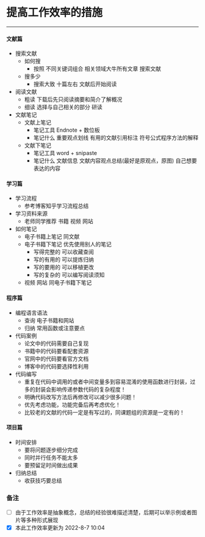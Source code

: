 # 提高工作效率的措施
---
#### 文献篇

- 搜索文献
    - 如何搜 
        - 按照 不同关键词组合 相关领域大牛所有文章 搜索文献
    - 搜多少
        - 搜索大致 十篇左右 文献后开始阅读
- 阅读文献
    - 粗读 下载后先只阅读摘要和简介了解概况
    - 细读 选择与自己相关的部分 研读
- 文献笔记
    - 文献上笔记 
        - 笔记工具 Endnote + 数位板
        - 笔记什么 重要观点划线 有用的文献引用标注 符号公式程序方法的解释        
    - 文献下笔记 
        - 笔记工具 word + snipaste
        - 笔记什么 文献信息 文献内容观点总结(最好是原观点，原图) 自己想要表达的内容 

#### 学习篇

- 学习流程
    - 参考博客知乎学习流程总结
- 学习资料来源
    - 老师同学推荐 书籍 视频 网站
- 如何笔记
    - 电子书籍上笔记 同文献
    - 电子书籍下笔记 优先使用别人的笔记 
        - 写得完整的 可以收藏查阅 
        - 写的有用的 可以提炼归纳   
        - 写的要用的 可以移植更改
        - 写的复杂的 可以编写阅读须知
    - 视频 网站 同电子书籍下笔记

#### 程序篇

- 编程语言语法
    - 查询 电子书籍和网站
    - 归纳 常用函数或注意要点
- 代码案例
    - 论文中的代码需要自己复现
    - 书籍中的代码要看配套资源
    - 官网中的代码要看官方文档
    - 博客中的代码要选择性利用
- 代码编写
    - 重复在代码中调用的或者中间变量多到容易混淆的使用函数进行封装，过多的封装会影响传递参数代码的复杂程度！
    - 明确代码改写方法后再修改可以减少很多问题！
    - 优先考虑功能，功能完备后再考虑优化！
    - 比较老的文献的代码一定是有写过的，同课题组的资源是一定有的！



#### 项目篇

- 时间安排
    - 要将问题逐步细分完成
    - 同时并行任务不能太多
    - 要预留足时间做出成果
- 归纳总结
    - 收获技巧要总结

### 备注

- [ ] 由于工作效率是抽象概念，总结的经验很难描述清楚，后期可以举示例或者图片等多种形式展现  
- [x] 本此工作效率更新为 2022-8-7 10:04
